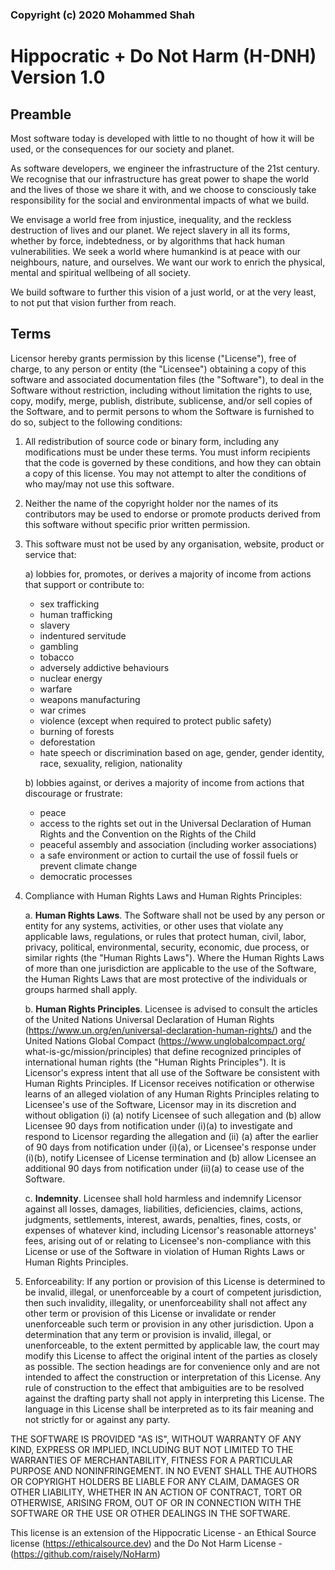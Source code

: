 ### Copyright (c) 2020 Mohammed Shah

# Hippocratic + Do Not Harm (H-DNH) Version 1.0

## Preamble

Most software today is developed with little to no thought of how it will be used, or the consequences for our society and planet.

As software developers, we engineer the infrastructure of the 21st century. We recognise that our infrastructure has great power to shape the world and the lives of those we share it with, and we choose to consciously take responsibility for the social and environmental impacts of what we build.

We envisage a world free from injustice, inequality, and the reckless destruction of lives and our planet. We reject slavery in all its forms, whether by force, indebtedness, or by algorithms that hack human vulnerabilities. We seek a world where humankind is at peace with our neighbours, nature, and ourselves. We want our work to enrich the physical, mental and spiritual wellbeing of all society.

We build software to further this vision of a just world, or at the very least, to not put that vision further from reach.

## Terms

Licensor hereby grants permission by this license ("License"), free of charge, to any person or entity (the "Licensee") obtaining a copy of this software and associated documentation files (the "Software"), to deal in the Software without restriction, including without limitation the rights to use, copy, modify, merge, publish, distribute, sublicense, and/or sell copies of the Software, and to permit persons to whom the Software is furnished to do so, subject to the following conditions:

1. All redistribution of source code or binary form, including any modifications must be under these terms. You must inform recipients that the code is governed by these conditions, and how they can obtain a copy of this license. You may not attempt to alter the conditions of who may/may not use this software.

2. Neither the name of the copyright holder nor the names of its contributors may be used to endorse or promote products derived from this software without specific prior written permission.

3. This software must not be used by any organisation, website, product or service that:

   a) lobbies for, promotes, or derives a majority of income from actions that support or contribute to:
      * sex trafficking
      * human trafficking
      * slavery
      * indentured servitude
      * gambling
      * tobacco
      * adversely addictive behaviours
      * nuclear energy
      * warfare
      * weapons manufacturing
      * war crimes
      * violence (except when required to protect public safety)
      * burning of forests
      * deforestation
      * hate speech or discrimination based on age, gender, gender identity, race, sexuality, religion, nationality

   b) lobbies against, or derives a majority of income from actions that discourage or frustrate:
      * peace
      * access to the rights set out in the Universal Declaration of Human Rights and the Convention on the Rights of the Child
      * peaceful assembly and association (including worker associations)
      * a safe environment or action to curtail the use of fossil fuels or prevent climate change
      * democratic processes


4. Compliance with Human Rights Laws and Human Rights Principles:

   a. **Human Rights Laws**. The Software shall not be used by any person or entity for any systems, activities, or other uses that violate any applicable laws, regulations, or rules that protect human, civil, labor, privacy, political, environmental, security, economic,  due process, or similar rights (the "Human Rights Laws"). Where the Human Rights Laws of more than one jurisdiction are applicable to the use of the Software, the Human Rights Laws that are most protective of the individuals or groups harmed shall apply.
 
   b. **Human Rights Principles**. Licensee is advised to consult the articles of the United Nations Universal Declaration of Human Rights (https://www.un.org/en/universal-declaration-human-rights/) and the United Nations Global Compact (https://www.unglobalcompact.org/ what-is-gc/mission/principles) that define recognized principles of international human rights (the "Human Rights Principles"). It is Licensor's express intent that all use of the Software be consistent with Human Rights Principles. If Licensor receives notification  or otherwise learns of an alleged violation of any Human Rights Principles relating to Licensee's use of the Software, Licensor may in its discretion and without obligation (i) (a) notify Licensee of such allegation and (b) allow Licensee 90 days from notification  under (i)(a) to investigate and respond to Licensor regarding the allegation and (ii) (a) after the earlier of 90 days from notification under (i)(a), or Licensee's response under (i)(b), notify Licensee of License termination and (b) allow Licensee an additional 90  days from notification under (ii)(a) to cease use of the Software.
 
   c. **Indemnity**. Licensee shall hold harmless and indemnify Licensor against all losses, damages, liabilities, deficiencies, claims, actions, judgments, settlements, interest, awards, penalties, fines, costs, or expenses of whatever kind, including Licensor's  reasonable attorneys' fees, arising out of or relating to Licensee's non-compliance with this License or use of the Software in violation of Human Rights Laws or Human Rights Principles. 

5. Enforceability: If any portion or provision of this License is determined to be invalid, illegal, or unenforceable by a court of competent jurisdiction, then such invalidity, illegality, or unenforceability shall not affect any other term or provision of this License or invalidate or render unenforceable such term or provision in any other jurisdiction. Upon a determination that any term or provision is invalid, illegal, or unenforceable, to the extent permitted by applicable law, the court may modify this License to affect the original intent of the parties as closely as possible. The section headings are for convenience only and are not intended to affect the construction or interpretation of this License. Any rule of construction to the effect that ambiguities are to be resolved against the drafting party shall not apply in interpreting this License. The language in this License shall be interpreted as to its fair meaning and not strictly for or against any party.

THE SOFTWARE IS PROVIDED "AS IS", WITHOUT WARRANTY OF ANY KIND, EXPRESS OR IMPLIED, INCLUDING BUT NOT LIMITED TO THE WARRANTIES OF MERCHANTABILITY, FITNESS FOR A PARTICULAR PURPOSE AND NONINFRINGEMENT. IN NO EVENT SHALL THE AUTHORS OR COPYRIGHT HOLDERS BE LIABLE FOR ANY CLAIM, DAMAGES OR OTHER LIABILITY, WHETHER IN AN ACTION OF CONTRACT, TORT OR OTHERWISE, ARISING FROM, OUT OF OR IN CONNECTION WITH THE SOFTWARE OR THE USE OR OTHER DEALINGS IN THE SOFTWARE.

This license is an extension of the Hippocratic License - an Ethical Source license (https://ethicalsource.dev) and the Do Not Harm License - (https://github.com/raisely/NoHarm)
